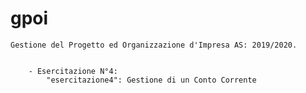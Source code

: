 # gpoi

	Gestione del Progetto ed Organizzazione d'Impresa AS: 2019/2020.
	
	
		- Esercitazione N°4:
			"esercitazione4": Gestione di un Conto Corrente

